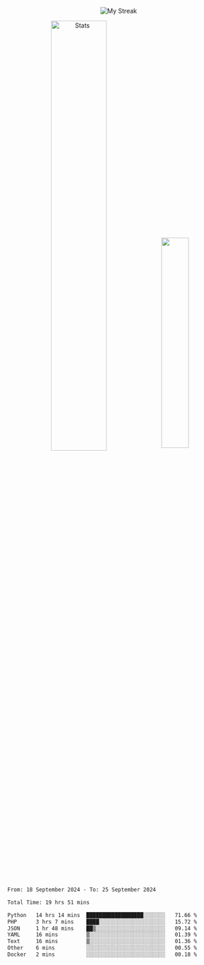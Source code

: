 <p align="center">
<picture>
  <source media="(prefers-color-scheme: dark)" srcset="http://github-readme-streak-stats.herokuapp.com?user=semolik&theme=dark&hide_border=true&background=DD272700">
  <img alt="My Streak" src="http://github-readme-streak-stats.herokuapp.com?user=semolik&hide_border=true">
</picture>
</p>
<div align="center">
  <picture>
    <source media="(prefers-color-scheme: dark)" srcset="https://github-readme-stats.vercel.app/api?username=semolik&show_icons=true&bg_color=DD272700&hide_border=true&theme=dark">
        <img alt="Stats" src="https://github-readme-stats.vercel.app/api?username=semolik&show_icons=true&bg_color=DD272700&hide_border=true" width="50%" >
  </picture>
  <sup>
  <picture>
  <source media="(prefers-color-scheme: dark)" srcset="https://github-readme-stats.vercel.app/api/top-langs/?username=semolik&layout=compact&hide_border=true&bg_color=DD272700&theme=dark">
  <img src="https://github-readme-stats.vercel.app/api/top-langs/?username=semolik&layout=compact&hide_border=true" width="35%" />
  </picture>
  </sup>
</div>
<!--START_SECTION:waka-->

```txt
From: 18 September 2024 - To: 25 September 2024

Total Time: 19 hrs 51 mins

Python   14 hrs 14 mins  ██████████████████░░░░░░░   71.66 %
PHP      3 hrs 7 mins    ████░░░░░░░░░░░░░░░░░░░░░   15.72 %
JSON     1 hr 48 mins    ██▒░░░░░░░░░░░░░░░░░░░░░░   09.14 %
YAML     16 mins         ▒░░░░░░░░░░░░░░░░░░░░░░░░   01.39 %
Text     16 mins         ▒░░░░░░░░░░░░░░░░░░░░░░░░   01.36 %
Other    6 mins          ░░░░░░░░░░░░░░░░░░░░░░░░░   00.55 %
Docker   2 mins          ░░░░░░░░░░░░░░░░░░░░░░░░░   00.18 %
```

<!--END_SECTION:waka-->

